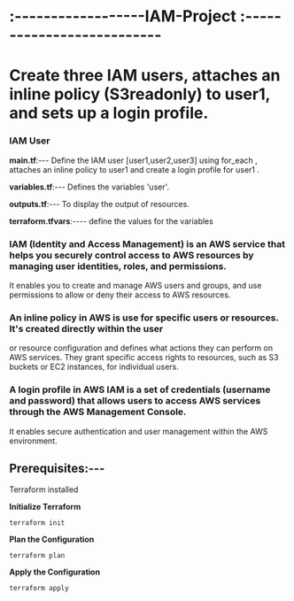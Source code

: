 # :------------------IAM-Project :--------------------------
# Create three IAM users, attaches an inline policy (S3readonly) to user1, and sets up a login profile.

### IAM User ###

**main.tf**:--- Define the IAM user [user1,user2,user3] using for_each , attaches an inline policy to user1 and create a login profile for user1 .

**variables.tf**:--- Defines the variables 'user'.

**outputs.tf**:--- To display the output of resources.

**terraform.tfvars**:---- define the values for the variables



### IAM (Identity and Access Management) is an AWS service that helps you securely control access to AWS resources by managing user identities, roles, and permissions.
It enables you to create and manage AWS users and groups, and use permissions to allow or deny their access to AWS resources.

### An inline policy in AWS is use for specific users or resources. It's created directly within the user 
or resource configuration and defines what actions they can perform on AWS services.
They grant specific access rights to resources, such as S3 buckets or EC2 instances, for individual users. 

### A login profile in AWS IAM is a set of credentials (username and password) that allows users to access AWS services through the AWS Management Console.
It enables secure authentication and user management within the AWS environment.

## Prerequisites:---

Terraform installed

**Initialize Terraform**

    terraform init

**Plan the Configuration**

    terraform plan

**Apply the Configuration**

    terraform apply
